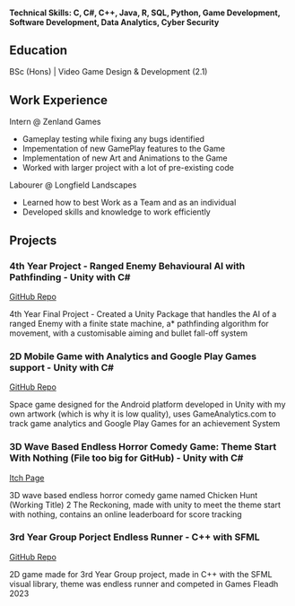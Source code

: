 #### Technical Skills: C, C#, C++, Java, R, SQL, Python, Game Development, Software Development, Data Analytics, Cyber Security

## Education
BSc (Hons) | Video Game Design & Development (2.1)

## Work Experience
Intern @ Zenland Games
- Gameplay testing while fixing any bugs identified
- Impementation of new GamePlay features to the Game
- Implementation of new Art and Animations to the Game
- Worked with larger project with a lot of pre-existing code

Labourer @ Longfield Landscapes
- Learned how to best Work as a Team and as an individual
- Developed skills and knowledge to work efficiently

## Projects
### 4th Year Project - Ranged Enemy Behavioural AI with Pathfinding - Unity with C#
[GitHub Repo](https://github.com/BigBirdSlayer01/FYP-Randged-Enemy-AI-with-Pathfinding)

4th Year Final Project - Created a Unity Package that handles the AI of a ranged Enemy with a finite state machine, a* pathfinding algorithm for movement, with a customisable aiming and bullet fall-off system

### 2D Mobile Game with Analytics and Google Play Games support - Unity with C#
[GitHub Repo](https://github.com/BigBirdSlayer01/Android-Space-Game)

Space game designed for the Android platform developed in Unity with my own artwork (which is why it is low quality), uses GameAnalytics.com to track game analytics and Google Play Games for an achievement System

### 3D Wave Based Endless Horror Comedy Game: Theme Start With Nothing (File too big for GitHub) - Unity with C#
[Itch Page](https://bigbirdslayer.itch.io/chicken-hunt-working-title-2-the-reckoning)

3D wave based endless horror comedy game named Chicken Hunt (Working Title) 2 The Reckoning, made with unity to meet the theme start with nothing, contains an online leaderboard for score tracking

### 3rd Year Group Porject Endless Runner - C++ with SFML
[GitHub Repo](https://github.com/BigBirdSlayer01/3rd-Year-Group-Project)

2D game made for 3rd Year Group project, made in C++ with the SFML visual library, theme was endless runner and competed in Games Fleadh 2023
